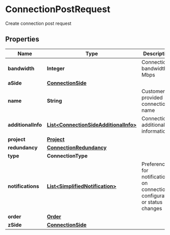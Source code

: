 

# ConnectionPostRequest

Create connection post request

## Properties

| Name | Type | Description | Notes |
|------------ | ------------- | ------------- | -------------|
|**bandwidth** | **Integer** | Connection bandwidth in Mbps |  [optional] |
|**aSide** | [**ConnectionSide**](ConnectionSide.md) |  |  [optional] |
|**name** | **String** | Customer-provided connection name |  [optional] |
|**additionalInfo** | [**List&lt;ConnectionSideAdditionalInfo&gt;**](ConnectionSideAdditionalInfo.md) | Connection additional information |  [optional] |
|**project** | [**Project**](Project.md) |  |  [optional] |
|**redundancy** | [**ConnectionRedundancy**](ConnectionRedundancy.md) |  |  [optional] |
|**type** | **ConnectionType** |  |  [optional] |
|**notifications** | [**List&lt;SimplifiedNotification&gt;**](SimplifiedNotification.md) | Preferences for notifications on connection configuration or status changes |  [optional] |
|**order** | [**Order**](Order.md) |  |  [optional] |
|**zSide** | [**ConnectionSide**](ConnectionSide.md) |  |  [optional] |



